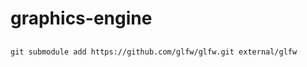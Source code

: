 # graphics-engine

## 

```shell
git submodule add https://github.com/glfw/glfw.git external/glfw
```